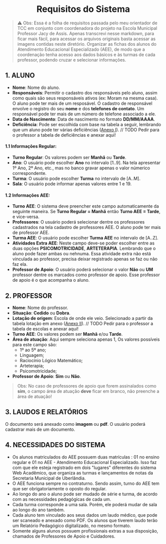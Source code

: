 <h1 align="center"> Requisitos do Sistema </h1>

> ⚠️ Obs: Essa é a folha de requisitos passada pelo meu orientador de TCC em conjunto com coordenadora do projeto na Escola Municipal Professor Jacy de Assis. Apenas transcrevi nesse markdown, para ficar mais fácil, para acessar os arquivos originais basta acessar as imagens contidas neste diretório.
Organizar as fichas dos alunos do Atendimento Educacional Especializado (AEE), de modo que a coordenação tenha acesso aos dados básicos e às turmas de cada professor, podendo cruzar e selecionar informações.

## 1. ALUNO

- **Nome**: Nome do aluno.
- **Responsáveis**: Permitir o cadastro dos responsáveis pelo aluno, assim como quais são seus responsáveis ativos (ex: Moram na mesma casa). O aluno pode ter mais de um resposável. O cadastro de responsável envolve o registro do seu **nome** e dos **telefones de contato**. Um responsável pode ter mais de um número de telefone associado a ele.
- **Data de Nascimento**: Data de nascimento no formato **DD/MM/AAAA**.
- **Deficiência**: Pode ser escolhida com base na tabela a seguir, lembrando que um aluno pode ter várias deficiências ([Anexo I]()). // TODO Pedir para o professor a tabela de deficiências e anexar aqui!

#### 1.1 Informações Regular:

- **Turno Regular**: Os valores podem ser **Manhã** ou **Tarde**.
- **Ano**: O usuário pode escolher **Ano** no intervalo [1..9]. Na tela apresentar 1º Ano, 2º Ano, etc., mas no banco gravar apenas o valor númerico correspondente.
- **Turma**: O usuário pode escolher **Turma** no intervalo de [A..M].
- **Sala**: O usuário pode informar apenas valores entre 1 e 19.

#### 1.2 Informações AEE:

- **Turno AEE**: O sistema deve preencher este campo automaticamente da seguinte maneira. Se **Turno Regular = Manhã** então **Turno AEE = Tarde**, e vice-versa.
- **Professores**: O usuário poderá selecionar dentre os professores cadastrados na tela cadastro de professores AEE. O aluno pode ter mais de professor AEE.
- **Turma AEE**: O usuário pode escolher **Turma AEE** no intervalo de [A..Z].
- **Atividades Extra AEE**: Neste campo deve-se poder escolher entre as duas opções **PSICOMOTRICIDADE**, **ARTETERAPIA**. Lembrando que o aluno pode fazer ambas ou nehnuma. Essa atividade extra não está vinculada ao professor, precisa deixar registrado apenas se faz ou não faz ela.
- **Professor de Apoio**: O usuário poderá selecionar o valor **Não** ou **UM** professor dentre os marcados como professor de apoio. Esse professor de apoio é o que acompanha o aluno.

## 2. PROFESSOR

- **Nome**: Nome do professor.
- **Situação**: **Cedido** ou **Dobra**.
- **Lotação de origem**: Escola de onde ele veio. Selecionado a partir da tabela lotação em anexo ([Anexo II]()). // TODO Pedir para o professor a tabela de escolas e anexar aqui!
- **Turno AEE**: Os valores podem ser **Manhã** e/ou **Tarde**.
- **Área de atuação**: Aqui sempre seleciona apenas 1, Os valores possíveis para este campo são:
    - 1º ao 5º ano;
    - Linguagem;
    - Raciocínio Lógico Matemático;
    - Arteterapia;
    - Psicomotricidade;
- **Professor de Apoio**: **Sim** ou **Não**. 

> Obs: No caso de professores de apoio que forem assinalados como **sim**, o campo área de atuação **deve** ficar em branco, não preenche a área de atuação!
## 3. LAUDOS E RELATÓRIOS

O documento será anexado como **imagem** ou **pdf**. O usuário poderá cadastrar mais de um documento.

## 4. NECESSIDADES DO SISTEMA

- Os alunos matriculados do AEE possuem duas matrículas : 01 no ensino regular e 01 no AEE -  Atendimento Educacional Especializado. Isso faz com que ele esteja registrado em dois "lugares" diferentes do sistema Web Acadêmico, que organiza as turmas e lançamentos de notas da Secretaria Municipal de Uberlândia.
- O AEE funciona sempre no contraturno. Sendo assim, turno do AEE tem que ser obrigatoriamente o oposto do regular.
- Ao longo do ano o aluno pode ser mudado de série e turma, de acordo com as necessidades pedagógicas de cada um.
- Cada turma corresponde a uma sala. Porém, ele poderá mudar de sala ao longo do ano também.
- Cada aluno tem vinculado aos seus dados um laudo médico, que pode ser scaneado e anexado como PDF. Os alunos que tiverem laudo terão um Relatório Pedagógico digitalizado, no mesmo formato.
- Somente alguns alunos possuem profissionais extras a sua disposição, chamados de Professores de Apoio e Cuidadores.